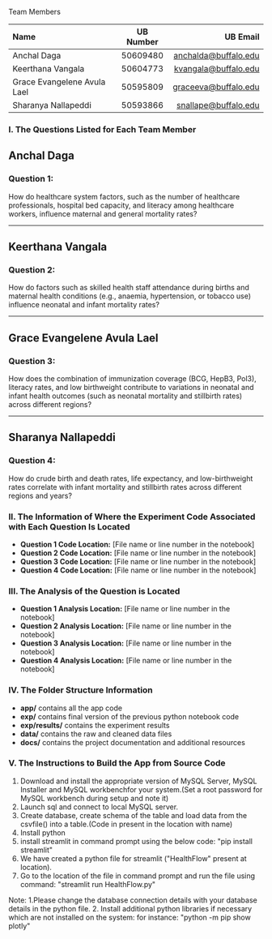 Team Members

| Name                        | UB Number | UB Email             | 
|:-----                       |:--------: |------:               |
| Anchal Daga                 | 50609480  | anchalda@buffalo.edu |
| Keerthana Vangala           | 50604773  | kvangala@buffalo.edu |
| Grace Evangelene Avula Lael | 50595809  | graceeva@buffalo.edu |
| Sharanya Nallapeddi         | 50593866  | snallape@buffalo.edu |

<!--
Topic of Project: Leveraging health data to predict infant survival and wellbeing from pregnancy to early childhood.

Note: To distinguish between phases 1, 2, and 3, we have renamed the files accordingly. The file titled "Raw_Data_Updated" is our initial dataset which is used across all the phases. 

Phase 1:
Main File: Main_phase1.ipynb
We conducted exploratory data analysis (EDA) separately using the "feature_engineering" CSV and XLS files. These files represent the Excel sheet created after all data cleaning steps were completed.

Phase 2:
The data cleaning process was refined in Phase 2 to enhance accuracy and improve the dataset quality.
The file cleaned_dataset_rounded_off.csv is used as the input for data loading.
Individual .ipynb files labeled with "phase2" have been uploaded.
-->


### I. The Questions Listed for Each Team Member


## **Anchal Daga**
### **Question 1:**
How do healthcare system factors, such as the number of healthcare professionals, hospital bed capacity, and literacy among healthcare workers, influence maternal and general mortality rates?

---
## **Keerthana Vangala**
### **Question 2:**
How do factors such as skilled health staff attendance during births and maternal health conditions (e.g., anaemia, hypertension, or tobacco use) influence neonatal and infant mortality rates?


---
## **Grace Evangelene Avula Lael**
### **Question 3:**
How does the combination of immunization coverage (BCG, HepB3, Pol3), literacy rates, and low birthweight contribute to variations in neonatal and infant health outcomes (such as neonatal mortality and stillbirth rates) across different regions?

---

## **Sharanya Nallapeddi**
### **Question 4:**
How do crude birth and death rates, life expectancy, and low-birthweight rates correlate with infant mortality and stillbirth rates across different regions and years?


### II. The Information of Where the Experiment Code Associated with Each Question Is Located

- **Question 1 Code Location:** [File name or line number in the notebook]
- **Question 2 Code Location:** [File name or line number in the notebook]
- **Question 3 Code Location:** [File name or line number in the notebook]
- **Question 4 Code Location:** [File name or line number in the notebook]

### III. The Analysis of the Question is Located

- **Question 1 Analysis Location:** [File name or line number in the notebook]
- **Question 2 Analysis Location:** [File name or line number in the notebook]
- **Question 3 Analysis Location:** [File name or line number in the notebook]
- **Question 4 Analysis Location:** [File name or line number in the notebook]

### IV. The Folder Structure Information

- **app/** contains all the app code
- **exp/** contains final version of the previous python notebook code
- **exp/results/** contains the experiment results
- **data/** contains the raw and cleaned data files
- **docs/** contains the project documentation and additional resources

### V. The Instructions to Build the App from Source Code

1. Download and install the appropriate version of MySQL Server, MySQL Installer and MySQL workbenchfor your system.(Set a root password for MySQL workbench during setup and note it)
2. Launch sql and connect to local MySQL server.
3. Create database, create schema of the table and load data from the csvfile() into a table.(Code in present in the location with name)
4. Install python
5. install streamlit in command prompt using the below code:
"pip install streamlit"
6. We have created a python file for streamlit ("HealthFlow" present at location).
7. Go to the location of the file in command prompt and run the file using command:
"streamlit run HealthFlow.py"

Note: 1.Please change the database connection details with your database details in the python file.
2. Install additional python libraries if necessary which are not installed on the system: 
for instance: "python -m pip show plotly"


